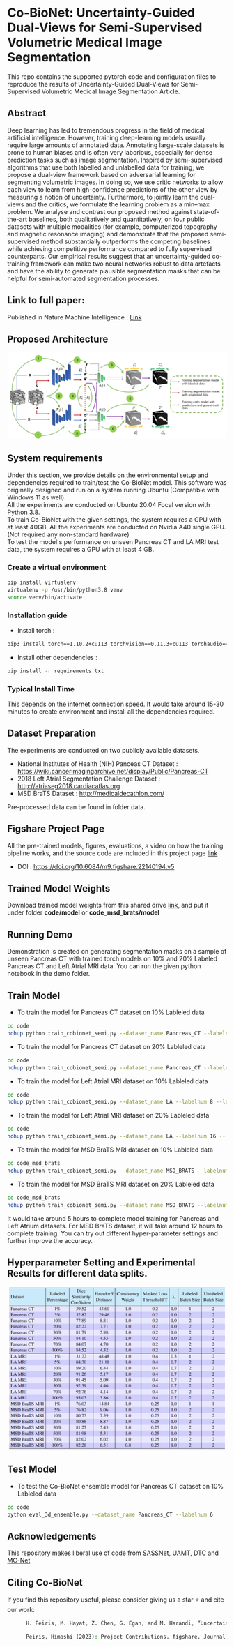 # Co-BioNet: Uncertainty-Guided Dual-Views for Semi-Supervised Volumetric  Medical Image Segmentation
This repo contains the supported pytorch code and configuration files to reproduce the results of Uncertainty-Guided Dual-Views for Semi-Supervised Volumetric Medical Image Segmentation Article.

## Abstract

Deep learning has led to tremendous progress in the field of medical artificial intelligence. However, training deep-learning models usually require large amounts of annotated data. Annotating large-scale datasets is prone to human biases and is often very laborious, especially for dense prediction tasks such as image segmentation. Inspired by semi-supervised algorithms that use both labelled and unlabelled data for training, we propose a dual-view framework based on adversarial learning for segmenting volumetric images. In doing so, we use critic networks to allow each view to learn from high-confidence predictions of the other view by measuring a notion of uncertainty. Furthermore, to jointly learn the dual-views and the critics, we formulate the learning problem as a min–max problem. We analyse and contrast our proposed method against state-of-the-art baselines, both qualitatively and quantitatively, on four public datasets with multiple modalities (for example, computerized topography and magnetic resonance imaging) and demonstrate that the proposed semi-supervised method substantially outperforms the competing baselines while achieving competitive performance compared to fully supervised counterparts. Our empirical results suggest that an uncertainty-guided co-training framework can make two neural networks robust to data artefacts and have the ability to generate plausible segmentation masks that can be helpful for semi-automated segmentation processes.

## Link to full paper:
Published in Nature Machine Intelligence : [Link](https://www.nature.com/articles/s42256-023-00682-w)

## Proposed Architecture
![Proposed Architecture](img/co_bionet_network.png?raw=true)

## System requirements
Under this section, we provide details on the environmental setup and dependencies required to train/test the Co-BioNet model.
This software was originally designed and run on a system running Ubuntu (Compatible with Windows 11 as well).
<br>
All the experiments are conducted on Ubuntu 20.04 Focal version with Python 3.8.
<br>
To train Co-BioNet with the given settings, the system requires a GPU with at least 40GB. All the experiments are conducted on Nvidia A40 single GPU.
(Not required any non-standard hardware)
<br>
To test the model's performance on unseen Pancreas CT and LA MRI test data, the system requires a GPU with at least 4 GB.

### Create a virtual environment

```bash 
pip install virtualenv
virtualenv -p /usr/bin/python3.8 venv
source venv/bin/activate
```

### Installation guide 

- Install torch : 
```bash
pip3 install torch==1.10.2+cu113 torchvision==0.11.3+cu113 torchaudio==0.10.2+cu113 -f https://download.pytorch.org/whl/cu113/torch_stable.html
```
- Install other dependencies :
```bash 
pip install -r requirements.txt
```

### Typical Install Time 
This depends on the internet connection speed. It would take around 15-30 minutes to create environment and install all the dependencies required.

## Dataset Preparation
The experiments are conducted on two publicly available datasets,
- National Institutes of Health (NIH) Panceas CT Dataset : https://wiki.cancerimagingarchive.net/display/Public/Pancreas-CT
- 2018 Left Atrial Segmentation Challenge Dataset : http://atriaseg2018.cardiacatlas.org
- MSD BraTS Dataset : http://medicaldecathlon.com/

Pre-processed data can be found in folder data.

## Figshare Project Page
All the pre-trained models, figures, evaluations, a video on how the training pipeline works, and the source code are included in this project page [link](https://figshare.com/projects/Uncertainty-Guided_Dual-Views_for_Semi-Supervised_Volumetric_Medical_Image_Segmentation/158963)  

- DOI : https://doi.org/10.6084/m9.figshare.22140194.v5

## Trained Model Weights
Download trained model weights from this shared drive [link](https://drive.google.com/drive/folders/1O8GmlquR2ZS6-PBTBp9d4GSWg06Z-uwa?usp=sharing), and put it under folder **code/model** or **code_msd_brats/model**

## Running Demo
Demonstration is created on generating segmentation masks on a sample of unseen Pancreas CT with trained torch models on 10% and 20% Labeled Pancreas CT and Left Atrial MRI data. You can run the given python notebook in the demo folder.

## Train Model
- To train the model for Pancreas CT dataset on 10% Lableled data
```bash
cd code
nohup python train_cobionet_semi.py --dataset_name Pancreas_CT --labelnum 6 --lamda 1.0 --consistency 1.0 --mu 0.01 --t_m 0.2 --max_iteration 15000 &> pa_10_perc.out &
```

- To train the model for Pancreas CT dataset on 20% Lableled data
```bash
cd code
nohup python train_cobionet_semi.py --dataset_name Pancreas_CT --labelnum 12 --lamda 1.0 --consistency 1.0 --mu 0.01 --t_m 0.2 --max_iteration 15000 &> pa_20_perc.out &
```

- To train the model for Left Atrial MRI dataset on 10% Lableled data
```bash
cd code
nohup python train_cobionet_semi.py --dataset_name LA --labelnum 8 --lamda 0.7 --consistency 1.0 --mu 0.01 --t_m 0.4 --max_iteration 15000 &> la_10_perc.out &
```

- To train the model for Left Atrial MRI dataset on 20% Lableled data
```bash
cd code
nohup python train_cobionet_semi.py --dataset_name LA --labelnum 16 --lamda 0.7 --consistency 1.0 --mu 0.01 --t_m 0.4 --max_iteration 15000 &> la_20_perc.out &
```

- To train the model for MSD BraTS MRI dataset on 10% Lableled data
```bash
cd code_msd_brats
nohup python train_cobionet_semi.py --dataset_name MSD_BRATS --labelnum 39 --lamda 1.0 --consistency 1.0 --mu 0.01 --t_m 0.25 --max_iteration 10000 &> msd_10_perc.out &
```

- To train the model for MSD BraTS MRI dataset on 20% Lableled data
```bash
cd code_msd_brats
nohup python train_cobionet_semi.py --dataset_name MSD_BRATS --labelnum 77 --lamda 1.0 --consistency 1.0 --mu 0.01 --t_m 0.25 --max_iteration 10000 &> msd_20_perc.out &
```

It would take around 5 hours to complete model training for Pancreas and Left Atrium datasets. For MSD BraTS dataset, it will take around 12 hours to complete training. You can try out different hyper-parameter settings and further improve the accuracy.

## Hyperparameter Setting and Experimental Results for different data splits. 

![Hyperparameter Setting](img/hyperparameters.png?raw=true)

## Test Model

- To test the Co-BioNet ensemble model for Pancreas CT dataset on 10% Lableled data
```bash
cd code
python eval_3d_ensemble.py --dataset_name Pancreas_CT --labelnum 6
```

## Acknowledgements

This repository makes liberal use of code from [SASSNet](https://github.com/kleinzcy/SASSnet), [UAMT](https://github.com/yulequan/UA-MT), [DTC](https://github.com/HiLab-git/DTC) and [MC-Net](https://github.com/ycwu1997/MC-Net/)

## Citing Co-BioNet

If you find this repository useful, please consider giving us a star ⭐ and cite our work:

```bash
      H. Peiris, M. Hayat, Z. Chen, G. Egan, and M. Harandi, “Uncertainty-guided dual-views for semi-supervised volumetric medical image segmentation,” Nature Machine Intelligence, Jul. 2023, doi: 10.1038/s42256-023-00682-w
```

```bash
      Peiris, Himashi (2023): Project Contributions. figshare. Journal contribution. https://doi.org/10.6084/m9.figshare.22140194.v5
```

